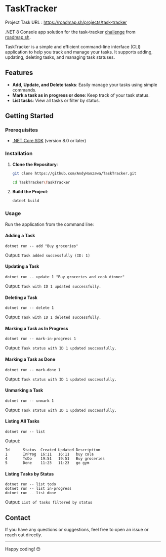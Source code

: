 # TaskTracker

Project Task URL : https://roadmap.sh/projects/task-tracker

.NET 8 Console app solution for the task-tracker [challenge](https://roadmap.sh/projects/task-tracker) from [roadmap.sh](https://roadmap.sh/).

TaskTracker is a simple and efficient command-line interface (CLI) application to help you track and manage your tasks. It supports adding, updating, deleting tasks, and managing task statuses.

## Features

- **Add, Update, and Delete tasks**: Easily manage your tasks using simple commands.
- **Mark a task as in progress or done**: Keep track of your task status.
- **List tasks**: View all tasks or filter by status.

## Getting Started

### Prerequisites

- [.NET Core SDK](https://dotnet.microsoft.com/download) (version 8.0 or later)

### Installation

1. **Clone the Repository**:
   	```sh
    git clone https://github.com/AndyHanzawa/TaskTracker.git
    ```
    ```sh
    cd TaskTracker\TaskTracker
   	```

2. **Build the Project**:
   	```sh
    dotnet build
   	```

### Usage

Run the application from the command line:

#### Adding a Task
	dotnet run -- add "Buy groceries"
Output: `Task added successfully (ID: 1)`

#### Updating a Task
    dotnet run -- update 1 "Buy groceries and cook dinner"
Output: `Task with ID 1 updated successfully.`

#### Deleting a Task
    dotnet run -- delete 1
Output: `Task with ID 1 deleted successfully.`

#### Marking a Task as In Progress
    dotnet run -- mark-in-progress 1
Output: `Task status with ID 1 updated successfully.`

#### Marking a Task as Done
    dotnet run -- mark-done 1
Output: `Task status with ID 1 updated successfully.`

#### Unmarking a Task
    dotnet run -- unmark 1
Output: `Task status with ID 1 updated successfully.`

#### Listing All Tasks
    dotnet run -- list
Output:

    Id      Status  Created Updated Description
	1       InProg  16:11   16:11   buy cola
	4       ToDo    19:51   19:51   Buy groceries
	5       Done    11:23   11:23   go gym

#### Listing Tasks by Status
    dotnet run -- list todo
    dotnet run -- list in-progress
	dotnet run -- list done
Output: `List of tasks filtered by status`

## Contact

If you have any questions or suggestions, feel free to open an issue or reach out directly.

---

Happy coding! 😊
